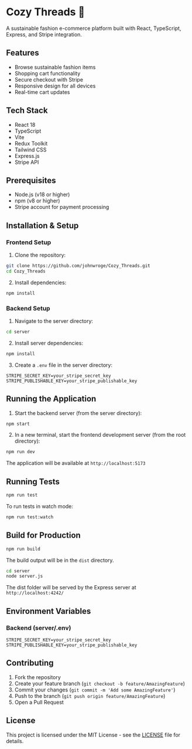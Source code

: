 # Cozy Threads 🌱

A sustainable fashion e-commerce platform built with React, TypeScript, Express, and Stripe integration.

## Features
- Browse sustainable fashion items
- Shopping cart functionality
- Secure checkout with Stripe
- Responsive design for all devices
- Real-time cart updates

## Tech Stack
- React 18
- TypeScript
- Vite
- Redux Toolkit
- Tailwind CSS
- Express.js
- Stripe API

## Prerequisites
- Node.js (v18 or higher)
- npm (v8 or higher)
- Stripe account for payment processing

## Installation & Setup

### Frontend Setup
1. Clone the repository:
```bash
git clone https://github.com/johnwroge/Cozy_Threads.git
cd Cozy_Threads
```

2. Install dependencies:
```bash
npm install
```

### Backend Setup
1. Navigate to the server directory:
```bash
cd server
```

2. Install server dependencies:
```bash
npm install
```

3. Create a `.env` file in the server directory:
```env
STRIPE_SECRET_KEY=your_stripe_secret_key
STRIPE_PUBLISHABLE_KEY=your_stripe_publishable_key
```

## Running the Application

1. Start the backend server (from the server directory):
```bash
npm start
```

2. In a new terminal, start the frontend development server (from the root directory):
```bash
npm run dev
```

The application will be available at `http://localhost:5173`

## Running Tests
```bash
npm run test
```

To run tests in watch mode:
```bash
npm run test:watch
```

## Build for Production
```bash
npm run build
```

The build output will be in the `dist` directory.

```bash
cd server
node server.js
```


The dist folder will be served by the Express server at  `http://localhost:4242/`


## Environment Variables

### Backend (server/.env)
```
STRIPE_SECRET_KEY=your_stripe_secret_key
STRIPE_PUBLISHABLE_KEY=your_stripe_publishable_key
```

## Contributing
1. Fork the repository
2. Create your feature branch (`git checkout -b feature/AmazingFeature`)
3. Commit your changes (`git commit -m 'Add some AmazingFeature'`)
4. Push to the branch (`git push origin feature/AmazingFeature`)
5. Open a Pull Request

## License
This project is licensed under the MIT License - see the [LICENSE](LICENSE) file for details.







